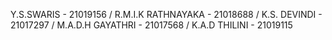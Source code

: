 Y.S.SWARIS - 21019156 / 
R.M.I.K RATHNAYAKA - 21018688 / 
K.S. DEVINDI - 21017297 / 
M.A.D.H GAYATHRI - 21017568 / 
K.A.D THILINI - 21019115
